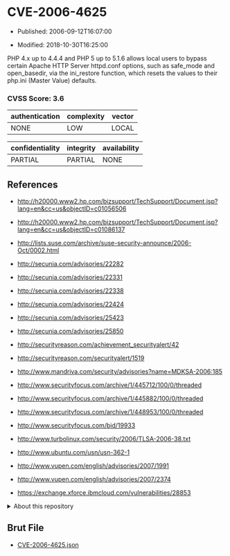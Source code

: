 # CVE-2006-4625

- Published: 2006-09-12T16:07:00

- Modified: 2018-10-30T16:25:00

PHP 4.x up to 4.4.4 and PHP 5 up to 5.1.6 allows local users to bypass certain Apache HTTP Server httpd.conf options, such as safe_mode and open_basedir, via the ini_restore function, which resets the values to their php.ini (Master Value) defaults.

### CVSS Score: **3.6**

| authentication | complexity | vector |
| --- | --- | --- |
| NONE | LOW | LOCAL |

| confidentiality | integrity | availability |
| --- | --- | --- |
| PARTIAL | PARTIAL | NONE |

## References

* http://h20000.www2.hp.com/bizsupport/TechSupport/Document.jsp?lang=en&cc=us&objectID=c01056506

* http://h20000.www2.hp.com/bizsupport/TechSupport/Document.jsp?lang=en&cc=us&objectID=c01086137

* http://lists.suse.com/archive/suse-security-announce/2006-Oct/0002.html

* http://secunia.com/advisories/22282

* http://secunia.com/advisories/22331

* http://secunia.com/advisories/22338

* http://secunia.com/advisories/22424

* http://secunia.com/advisories/25423

* http://secunia.com/advisories/25850

* http://securityreason.com/achievement_securityalert/42

* http://securityreason.com/securityalert/1519

* http://www.mandriva.com/security/advisories?name=MDKSA-2006:185

* http://www.securityfocus.com/archive/1/445712/100/0/threaded

* http://www.securityfocus.com/archive/1/445882/100/0/threaded

* http://www.securityfocus.com/archive/1/448953/100/0/threaded

* http://www.securityfocus.com/bid/19933

* http://www.turbolinux.com/security/2006/TLSA-2006-38.txt

* http://www.ubuntu.com/usn/usn-362-1

* http://www.vupen.com/english/advisories/2007/1991

* http://www.vupen.com/english/advisories/2007/2374

* https://exchange.xforce.ibmcloud.com/vulnerabilities/28853

<details>
<summary>About this repository</summary> 

  This repository is part of the project [Live Hack CVE](https://github.com/Live-Hack-CVE). Main website can be found [www.live-hack.org](https://www.live-hack.org) 
  
  Made by [Sn0wAlice](https://github.com/Sn0wAlice) for the people that care about security and need to have a feed of the latest CVEs. Hope you enjoy it, don't forget to star the repo and follow me on [Twitter](https://twitter.com/Sn0wAlice) and [Github](https://github.com/Sn0wAlice). And that is my [personnal website](https://www.alice-snow.me/)

  - [Home Page](https://github.com/Live-Hack-CVE)
  - [Framework](https://github.com/Live-Hack-CVE/cve-framework)
  - [CVE database](https://github.com/Live-Hack-CVE/full_database)
  - [Changelog](https://github.com/Live-Hack-CVE/Changelog)
</details>

## Brut File

* [CVE-2006-4625.json](https://raw.githubusercontent.com/Live-Hack-CVE/full_database/main/cves/2006/CVE-2006-4625.json)

